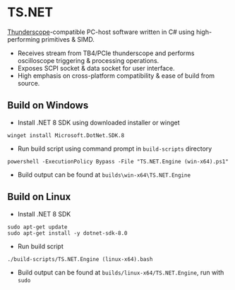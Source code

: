 # TS.NET

[Thunderscope](https://github.com/EEVengers/ThunderScope)-compatible PC-host software written in C# using high-performing primitives & SIMD.

- Receives stream from TB4/PCIe thunderscope and performs oscilloscope triggering & processing operations.
- Exposes SCPI socket & data socket for user interface.
- High emphasis on cross-platform compatibility & ease of build from source.

## Build on Windows

- Install .NET 8 SDK using downloaded installer or winget
```
winget install Microsoft.DotNet.SDK.8
```
- Run build script using command prompt in `build-scripts` directory

```
powershell -ExecutionPolicy Bypass -File "TS.NET.Engine (win-x64).ps1"
```
- Build output can be found at `builds\win-x64\TS.NET.Engine`

## Build on Linux

- Install .NET 8 SDK

```
sudo apt-get update
sudo apt-get install -y dotnet-sdk-8.0
```

- Run build script
```
./build-scripts/TS.NET.Engine (linux-x64).bash
```
- Build output can be found at `builds/linux-x64/TS.NET.Engine`, run with `sudo`
